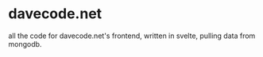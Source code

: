 # davecode.net
all the code for davecode.net's frontend, written in svelte, pulling data from mongodb.
